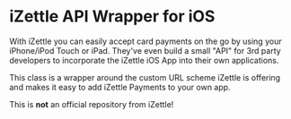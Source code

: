 iZettle API Wrapper for iOS
===========
With iZettle you can easily accept card payments on the go by using your iPhone/iPod Touch or iPad.
They've even build a small "API" for 3rd party developers to incorporate the iZettle iOS App into their
own applications.

This class is a wrapper around the custom URL scheme iZettle is offering and makes it easy to add iZettle
Payments to your own app.

This is **not** an official repository from iZettle!